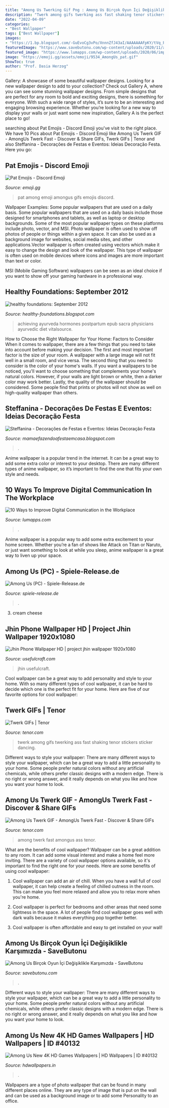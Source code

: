 ```yaml
---
title: "Among Us Twerking Gif Png : Among Us Birçok Oyun İçi Değişiklikle Karşımızda"
description: "Twerk among gifs twerking ass fast shaking tenor stickers sticker dancing"
date: "2022-04-09"
categories:
- "Best Wallpaper"
tags: ["Best Wallpaper"]
images:
- "https://1.bp.blogspot.com/-GuEvoCg3vPo/XnnnZfJ43aI/AAAAAAAFpKY/tVq_P831G8M6m05H-krTZbQXvdfs7PYeQCLcBGAsYHQ/s1600/Blanca_Nieves.8.png"
featuredImage: "https://www.savebutonu.com/wp-content/uploads/2020/11/among-us-impostor.jpg"
featured_image: "https://www.lumapps.com/wp-content/uploads/2020/06/improve-digital-communication-in-the-workplace.jpg"
image: "https://emoji.gg/assets/emoji/9534_AmongUs_pat.gif"
ShowToc: true
author: "Prof. Dasia Herzog"
---
```



Gallery: A showcase of some beautiful wallpaper designs.
Looking for a new wallpaper design to add to your collection? Check out Gallery A, where you can see some stunning wallpaper designs. From simple designs that are perfect for any room to bold and exciting designs, there is something for everyone. With such a wide range of styles, it’s sure to be an interesting and engaging browsing experience. Whether you’re looking for a new way to display your walls or just want some new inspiration, Gallery A is the perfect place to go!
		
		
		
		
		
		
		
	

		
searching about Pat Emojis - Discord Emoji you've visit to the right place. We have 10 Pics about Pat Emojis - Discord Emoji like Among Us Twerk GIF - AmongUs Twerk Fast - Discover &amp; Share GIFs, Twerk GIFs | Tenor and also Steffanina - Decorações de Festas e Eventos: Ideias Decoração Festa. Here you go:
		
    
## Pat Emojis - Discord Emoji

<img loading=lazy src="https://emoji.gg/assets/emoji/9534_AmongUs_pat.gif" onerror="this.onerror=null;this.src='https://tse2.mm.bing.net/th?id=OIP.g60zp5H-M7P4IIyhJLZUcgHaHa&amp;pid=15.1';" alt="Pat Emojis - Discord Emoji">

_Source: emoji.gg_

>pat among emoji amongus gifs emojis discord. 

	

Wallpaper Examples: Some popular wallpapers that are used on a daily basis.
Some popular wallpapers that are used on a daily basis include those designed for smartphones and tablets, as well as laptop or desktop backgrounds. Some of the most popular wallpaper types on these platforms include photo, vector, and MSI. 
Photo wallpaper is often used to show off photos of people or things within a given space. It can also be used as a background image for websites, social media sites, and other applications.Vector wallpaper is often created using vectors which make it easy to change the design and look of the wallpaper. This type of wallpaper is often used on mobile devices where icons and images are more important than text or color. 

MSI (Mobile Gaming Software) wallpapers can be seen as an ideal choice if you want to show off your gaming hardware in a professional way.

    
## Healthy Foundations: September 2012

<img loading=lazy src="https://lh3.googleusercontent.com/proxy/shJOkqyD-Ybkqwh17T2Ik_QBZ4ToD_EE5U66QhJ4J2Bx0yrSmMnK1VgvH7G_90YVoHRaIqYjbbYH-3UkrrsKDoJ82QE5H80Ddw=s0-d" onerror="this.onerror=null;this.src='https://tse3.mm.bing.net/th?id=OIP.Niq7qwXCFeelHfg3aK1wcQAAAA&amp;pid=15.1';" alt="healthy foundations: September 2012">

_Source: healthy-foundations.blogspot.com_

>achieving ayurveda hormones postpartum epub sacra physicians ayurvedic diet vitalsource. 

	

How to Choose the Right Wallpaper for Your Home: Factors to Consider
When it comes to wallpaper, there are a few things that you need to take into account before making your decision. The first and most important factor is the size of your room. A wallpaper with a large image will not fit well in a small room, and vice versa. 
The second thing that you need to consider is the color of your home's walls. If you want a wallpapers to be noticed, you'll want to choose something that complements your home's natural colors. However, if your walls are light brown or white, then a darker color may work better. 
Lastly, the quality of the wallpaper should be considered. Some people find that prints or photos will not show as well on high-quality wallpaper than others.

    
## Steffanina - Decorações De Festas E Eventos: Ideias Decoração Festa

<img loading=lazy src="https://1.bp.blogspot.com/-GuEvoCg3vPo/XnnnZfJ43aI/AAAAAAAFpKY/tVq_P831G8M6m05H-krTZbQXvdfs7PYeQCLcBGAsYHQ/s1600/Blanca_Nieves.8.png" onerror="this.onerror=null;this.src='https://tse4.mm.bing.net/th?id=OIP.-xeOLYFXJjF1COWQTqgXKAHaOB&amp;pid=15.1';" alt="Steffanina - Decorações de Festas e Eventos: Ideias Decoração Festa">

_Source: mamaefazendoafestaemcasa.blogspot.com_

>. 

	

Anime wallpaper is a popular trend in the internet. It can be a great way to add some extra color or interest to your desktop. There are many different types of anime wallpaper, so it’s important to find the one that fits your own style and needs.

    
## 10 Ways To Improve Digital Communication In The Workplace

<img loading=lazy src="https://www.lumapps.com/wp-content/uploads/2020/06/improve-digital-communication-in-the-workplace.jpg" onerror="this.onerror=null;this.src='https://tse2.mm.bing.net/th?id=OIP.DB447Fc47Bq48zmvVFJ97AHaE8&amp;pid=15.1';" alt="10 Ways to Improve Digital Communication in the Workplace">

_Source: lumapps.com_

>. 

	

Anime wallpaper is a popular way to add some extra excitement to your home screen. Whether you’re a fan of shows like Attack on Titan or Naruto, or just want something to look at while you sleep, anime wallpaper is a great way to liven up your space.

    
## Among Us (PC) - Spiele-Release.de

<img loading=lazy src="https://spiele-release.de/games/img/screenshots/among-us_4.jpg" onerror="this.onerror=null;this.src='https://tse2.mm.bing.net/th?id=OIP.u_mSKqxJ8hlig5DjpfYMawHaEK&amp;pid=15.1';" alt="Among Us (PC) - Spiele-Release.de">

_Source: spiele-release.de_

>. 

	

3. cream cheese 

    
## Jhin Phone Wallpaper HD | Project Jhin Wallpaper 1920x1080

<img loading=lazy src="https://www.usefulcraft.com/wp-content/uploads/2019/12/Jhin-Phone-Wallpaper-HD-2.jpg" onerror="this.onerror=null;this.src='https://tse1.mm.bing.net/th?id=OIP.Er9tg7Q7hIQY5FNzJjw2kAHaKM&amp;pid=15.1';" alt="Jhin Phone Wallpaper HD | project jhin wallpaper 1920x1080">

_Source: usefulcraft.com_

>jhin usefulcraft. 

	

Cool wallpaper can be a great way to add personality and style to your home. With so many different types of cool wallpaper, it can be hard to decide which one is the perfect fit for your home. Here are five of our favorite options for cool wallpaper: 

    
## Twerk GIFs | Tenor

<img loading=lazy src="https://c.tenor.com/O_x4UCmt5p0AAAAj/among-us-twerk.gif" onerror="this.onerror=null;this.src='https://tse4.mm.bing.net/th?id=OIP.jF_43db1dOzebcAPfTNsAgAAAA&amp;pid=15.1';" alt="Twerk GIFs | Tenor">

_Source: tenor.com_

>twerk among gifs twerking ass fast shaking tenor stickers sticker dancing. 

	

Different ways to style your wallpaper:
There are many different ways to style your wallpaper, which can be a great way to add a little personality to your home. Some people prefer natural colors without any artificial chemicals, while others prefer classic designs with a modern edge. There is no right or wrong answer, and it really depends on what you like and how you want your home to look.

    
## Among Us Twerk GIF - AmongUs Twerk Fast - Discover &amp; Share GIFs

<img loading=lazy src="https://media1.tenor.com/images/5b79c81933edbf2f1ee45ce16abb5ea1/tenor.gif?itemid=20107138" onerror="this.onerror=null;this.src='https://tse1.mm.bing.net/th?id=OIP.W3nIGTPtvy8e5FzharteoQHaGP&amp;pid=15.1';" alt="Among Us Twerk GIF - AmongUs Twerk Fast - Discover &amp; Share GIFs">

_Source: tenor.com_

>among twerk fast amongus ass tenor. 

	

What are the benefits of cool wallpaper?
Wallpaper can be a great addition to any room. It can add some visual interest and make a home feel more inviting. There are a variety of cool wallpaper options available, so it's important to find the right one for your needs. Here are some benefits of using cool wallpaper: 
1. Cool wallpaper can add an air of chill. When you have a wall full of cool wallpaper, it can help create a feeling of chilled outness in the room. This can make you feel more relaxed and allow you to relax more when you're home. 

2. Cool wallpaper is perfect for bedrooms and other areas that need some lightness in the space. A lot of people find cool wallpaper goes well with dark walls because it makes everything pop together better. 

3. Cool wallpaper is often affordable and easy to get installed on your wall!

    
## Among Us Birçok Oyun İçi Değişiklikle Karşımızda - SaveButonu

<img loading=lazy src="https://www.savebutonu.com/wp-content/uploads/2020/11/among-us-impostor.jpg" onerror="this.onerror=null;this.src='https://tse3.mm.bing.net/th?id=OIP.o8R5CurqJinm34L3S21TaQHaEG&amp;pid=15.1';" alt="Among Us Birçok Oyun İçi Değişiklikle Karşımızda - SaveButonu">

_Source: savebutonu.com_

>. 

	

Different ways to style your wallpaper:
There are many different ways to style your wallpaper, which can be a great way to add a little personality to your home. Some people prefer natural colors without any artificial chemicals, while others prefer classic designs with a modern edge. There is no right or wrong answer, and it really depends on what you like and how you want your home to look.

    
## Among Us New 4K HD Games Wallpapers | HD Wallpapers | ID #40132

<img loading=lazy src="https://www.hdwallpapers.in/download/among_us_new_4k_hd_games-1920x1080.jpg" onerror="this.onerror=null;this.src='https://tse3.mm.bing.net/th?id=OIP.4D4z9KRclrKjwRG2kRvF5QHaEK&amp;pid=15.1';" alt="Among Us New 4K HD Games Wallpapers | HD Wallpapers | ID #40132">

_Source: hdwallpapers.in_

>. 

	



Wallpapers are a type of photo wallpaper that can be found in many different places online. They are any type of image that is put on the wall and can be used as a background image or to add some Personality to an office.

